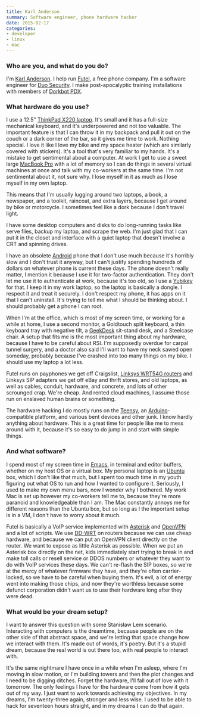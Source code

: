 ```yaml
---
title: Karl Anderson
summary: Software engineer, phone hardware hacker
date: 2015-02-17
categories:
- developer
- linux
- mac
---
```


### Who are you, and what do you do?

I'm [Karl Anderson](http://monkey.org/~kra/ "Karl's website."). I help run [Futel](http://futel.net/ "A free phone company."), a free phone company. I'm a software engineer for [Duo Security][duo]. I make post-apocalyptic training installations with members of [Dorkbot PDX](http://dorkbotpdx.org/ "A group of people having fun with electricity.").

### What hardware do you use?

I use a 12.5" [ThinkPad X220 laptop][thinkpad-x220]. It's small and it has a full-size mechanical keyboard, and it's underpowered and not too valuable. The important feature is that I can throw it in my backpack and pull it out on the couch or a dark corner of the bar, so it gives me time to work. Nothing special. I love it like I love my bike and my space heater (which are similarly covered with stickers). It's a tool that's very familiar to my hands. It's a mistake to get sentimental about a computer. At work I get to use a sweet large [MacBook Pro][macbook-pro] with a lot of memory so I can do things in several virtual machines at once and talk with my co-workers at the same time. I'm not sentimental about it, not sure why. I lose myself in it as much as I lose myself in my own laptop.

This means that I'm usually lugging around two laptops, a book, a newspaper, and a toolkit, raincoat, and extra layers, because I get around by bike or motorcycle. I sometimes feel like a dork because I don't travel light.

I have some desktop computers and disks to do long-running tasks like serve files, backup my laptop, and scrape the web. I'm just glad that I can put it in the closet and interface with a quiet laptop that doesn't involve a CRT and spinning drives.

I have an obsolete [Android][] phone that I don't use much because it's horribly slow and I don't trust it anyway, but I can't justify spending hundreds of dollars on whatever phone is current these days. The phone doesn't really matter, I mention it because I use it for two-factor authentication. They don't let me use it to authenticate at work, because it's too old, so I use a [Yubikey][] for that. I keep it in my work laptop, so the laptop is basically a dongle. I respect it and treat it securely. I don't respect my phone, it has apps on it that I can't uninstall. It's trying to tell me what I should be thinking about. I should probably get a phone I can root.

When I'm at the office, which is most of my screen time, or working for a while at home, I use a second monitor, a Goldtouch split keyboard, a thin keyboard tray with negative tilt, a [GeekDesk][] sit-stand desk, and a Steelcase chair. A setup that fits me is the most important thing about my hardware, because I have to be careful about RSI. I'm supposedly overdue for carpal tunnel surgery, and a doctor also said I'll want to have my neck sawed open someday, probably because I've crashed into too many things on my bike. I should use my laptop a lot less.

Futel runs on payphones we get off Craigslist, [Linksys WRT54G routers][wrt54g] and Linksys SIP adapters we get off eBay and thrift stores, and old laptops, as well as cables, conduit, hardware, and concrete, and lots of other scrounged crap. We're cheap. And rented cloud machines, I assume those run on enslaved human brains or something.

The hardware hacking I do mostly runs on the [Teensy][], an [Arduino][]-compatible platform, and various bent devices and other junk. I know hardly anything about hardware. This is a great time for people like me to mess around with it, because it's so easy to do jump in and start with simple things.

### And what software?

I spend most of my screen time in [Emacs][], in terminal and editor buffers, whether on my host OS or a virtual box. My personal laptop is an [Ubuntu][] box, which I don't like that much, but I spent too much time in my youth figuring out what OS to run and how I wanted to configure it. Seriously, I used to make my own menu bars, now I wonder why I bothered. My work Mac is set up however my co-workers tell me to, because they're more paranoid and knowledgeable than I am. The Mac constantly annoys me for different reasons than the Ubuntu box, but so long as I the important setup is in a VM, I don't have to worry about it much.

Futel is basically a VoIP service implemented with [Asterisk][] and [OpenVPN][] and a lot of scripts. We use [DD-WRT][] on routers because we can use cheap hardware, and because we can put an OpenVPN client directly on the router. We want to expose as little Asterisk as possible. When we put an Asterisk box directly on the net, kids immediately start trying to break in and make toll calls or resell service or DDOS numbers or whatever they want to do with VoIP services these days. We can't re-flash the SIP boxes, so we're at the mercy of whatever firmware they have, and they're often carrier-locked, so we have to be careful when buying them. It's evil, a lot of energy went into making those chips, and now they're worthless because some defunct corporation didn't want us to use their hardware long after they were dead.

### What would be your dream setup?

I want to answer this question with some Stanisław Lem scenario. Interacting with computers is the dreamtime, because people are on the other side of that abstract space, and we're letting that space change how we interact with them. It's made out of words, it's poetry. But it's a stupid dream, because the real world is out there too, with real people to interact with.

It's the same nightmare I have once in a while when I'm asleep, where I'm moving in slow motion, or I'm building towers and then the plot changes and I need to be digging ditches. Forget the hardware, I'll fall out of love with it tomorrow. The only feelings I have for the hardware come from how it gets out of my way. I just want to work towards achieving my objectives. In my dreams, I'm twenty-three again, stronger and less wise. I used to be able to hack for seventeen hours straight, and in my dreams I can do that again.

[android]: https://developers.google.com/android/?csw=1 "A mobile phone platform."
[arduino]: https://www.arduino.cc/ "Open-source prototyping hardware."
[asterisk]: https://www.asterisk.org/ "An open source VoIP framework."
[dd-wrt]: http://web.archive.org/web/20180521190036/https://www.dd-wrt.com/site/index "A alternative Linux-based firmware for routers."
[duo]: https://duo.com/ "A two-factor authentication service."
[emacs]: http://www.gnu.org/software/emacs/ "A free open-source text editor."
[geekdesk]: http://web.archive.org/web/20230601102958/https://www.geekdesk.com/ "An electronic, height-adjustable desk."
[macbook-pro]: https://www.apple.com/macbook-pro/ "A laptop."
[openvpn]: https://openvpn.net/community/ "Open source VPN software."
[teensy]: https://www.pjrc.com/teensy/ "A USB microcontroller board."
[thinkpad-x220]: http://web.archive.org/web/20170206231919/http://shop.lenovo.com/us/laptops/thinkpad/x-series/x220 "A 12.5 inch PC laptop."
[ubuntu]: https://ubuntu.com/ "A Unix distribution."
[wrt54g]: http://web.archive.org/web/20111012001353/http://www.linksys.com/support/ "A wireless router."
[yubikey]: https://www.yubico.com/setup/ "A USB-based tool for generating one-time passwords."
